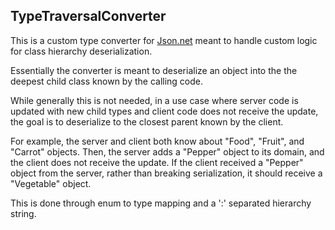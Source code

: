 ## TypeTraversalConverter

This is a custom type converter for [Json.net](https://github.com/JamesNK/Newtonsoft.Json) meant to handle custom logic for class hierarchy deserialization.

Essentially the converter is meant to deserialize an object into the the deepest child class known by the calling code.

While generally this is not needed, in a use case where server code is updated with new child types and client code does not receive the update, the goal is to deserialize to the closest parent known by the client.

For example, the server and client both know about "Food", "Fruit", and "Carrot" objects.  Then, the server adds a "Pepper" object to its domain, and the client does not receive the update.  If the client received a "Pepper" object from the server, rather than breaking serialization, it should receive a "Vegetable" object.

This is done through enum to type mapping and a ':' separated hierarchy string.
